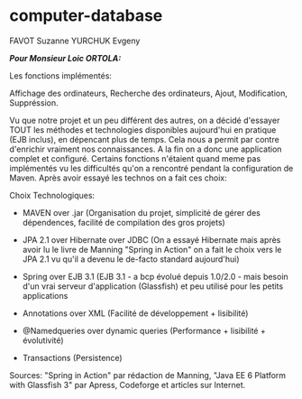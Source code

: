 computer-database
=================
FAVOT Suzanne
YURCHUK Evgeny


___Pour Monsieur Loic ORTOLA:___

Les fonctions implémentés: 

Affichage des ordinateurs,
Recherche des ordinateurs,
Ajout,
Modification,
Suppréssion.

Vu que notre projet et un peu différent des autres, on a décidé d'essayer TOUT les méthodes
et technologies disponibles aujourd'hui en pratique (EJB inclus), en dépencant plus de temps.
Cela nous a permit par contre d'enrichir vraiment nos connaissances. 
A la fin on a donc une application complet et configuré. Certains fonctions n'étaient quand meme 
pas implémentés vu les difficultés qu'on a rencontré pendant la configuration de Maven.
Après avoir essayé les technos on a fait ces choix:

Choix Technologiques:
* MAVEN over .jar (Organisation du projet, simplicité de gérer des dépendences, facilité de compilation des gros projets)

* JPA 2.1 over Hibernate over JDBC (On a essayé Hibernate mais après avoir lu le livre
de Manning "Spring in Action" on a fait le choix vers le JPA 2.1 vu qu'il a devenu le de-facto standard aujourd'hui)

* Spring over EJB 3.1 (EJB 3.1 - a bcp évolué depuis 1.0/2.0 - mais besoin d'un vrai serveur d'application (Glassfish) 
et peu utilisé pour les petits applications

* Annotations over XML (Facilité de développement + lisibilité)

* @Namedqueries over dynamic queries (Performance + lisibilité + évolutivité)

* Transactions (Persistence)

Sources: "Spring in Action" par rédaction de Manning,
"Java EE 6 Platform with Glassfish 3" par Apress,
Codeforge et articles sur Internet.
